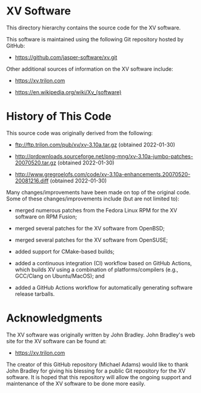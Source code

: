 XV Software
===========

This directory hierarchy contains the source code for the XV software.

This software is maintained using the following Git repository hosted
by GitHub:

  - <https://github.com/jasper-software/xv.git>

Other additional sources of information on the XV software include:

  - <https://xv.trilon.com>

  - <https://en.wikipedia.org/wiki/Xv_(software)>

History of This Code
====================

This source code was originally derived from the following:

  - <ftp://ftp.trilon.com/pub/xv/xv-3.10a.tar.gz>
    (obtained 2022-01-30)

  - <http://prdownloads.sourceforge.net/png-mng/xv-3.10a-jumbo-patches-20070520.tar.gz>
    (obtained 2022-01-30)

  - <http://www.gregroelofs.com/code/xv-3.10a-enhancements.20070520-20081216.diff>
    (obtained 2022-01-30)

Many changes/improvements have been made on top of the original code.
Some of these changes/improvements include (but are not limited to):

  - merged numerous patches from the Fedora Linux RPM for the XV software
    on RPM Fusion;

  - merged several patches for the XV software from OpenBSD;

  - merged several patches for the XV software from OpenSUSE;

  - added support for CMake-based builds;

  - added a continuous integration (CI) workflow based on GitHub Actions,
    which builds XV using a combination of platforms/compilers
    (e.g., GCC/Clang on Ubuntu/MacOS); and

  - added a GitHub Actions workflow for automatically generating software
    release tarballs.

Acknowledgments
===============

The XV software was originally written by John Bradley.
John Bradley's web site for the XV software can be found at:

  - <https://xv.trilon.com>

The creator of this GitHub repository (Michael Adams) would like to thank
John Bradley for giving his blessing for a public Git repository for the
XV software.  It is hoped that this repository will allow the ongoing
support and maintenance of the XV software to be done more easily.
